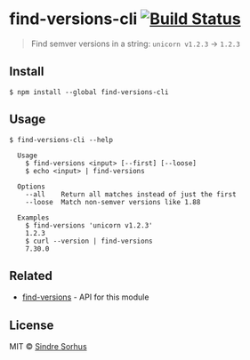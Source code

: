 # find-versions-cli [![Build Status](https://travis-ci.org/sindresorhus/find-versions-cli.svg?branch=master)](https://travis-ci.org/sindresorhus/find-versions-cli)

> Find semver versions in a string: `unicorn v1.2.3` → `1.2.3`


## Install

```
$ npm install --global find-versions-cli
```


## Usage

```
$ find-versions-cli --help

  Usage
    $ find-versions <input> [--first] [--loose]
    $ echo <input> | find-versions

  Options
    --all    Return all matches instead of just the first
    --loose  Match non-semver versions like 1.88

  Examples
    $ find-versions 'unicorn v1.2.3'
    1.2.3
    $ curl --version | find-versions
    7.30.0
```


## Related

- [find-versions](https://github.com/sindresorhus/find-versions) - API for this module


## License

MIT © [Sindre Sorhus](http://sindresorhus.com)
